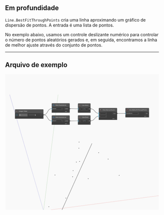 ## Em profundidade
`Line.BestFitThroughPoints` cria uma linha aproximando um gráfico de dispersão de pontos. A entrada é uma lista de pontos.

No exemplo abaixo, usamos um controle deslizante numérico para controlar o número de pontos aleatórios gerados e, em seguida, encontramos a linha de melhor ajuste através do conjunto de pontos.

___
## Arquivo de exemplo

![ByBestFitThroughPoints](./Autodesk.DesignScript.Geometry.Line.ByBestFitThroughPoints_img.jpg)

